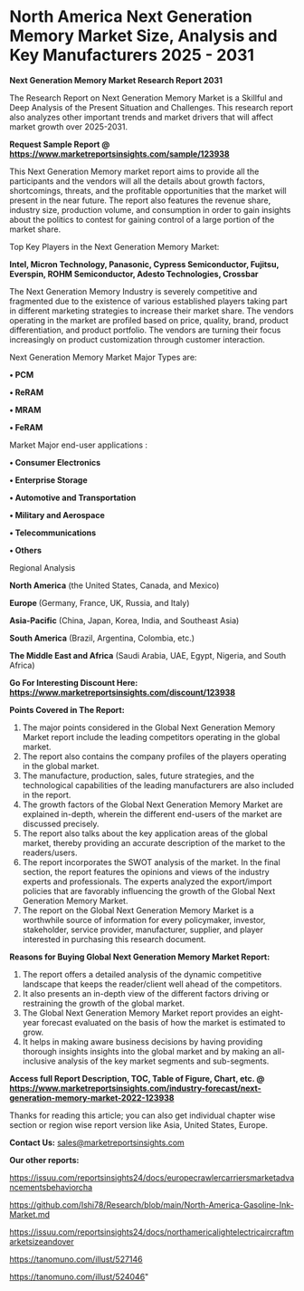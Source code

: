 # North America Next Generation Memory Market Size, Analysis and Key Manufacturers 2025 - 2031

<strong>Next Generation Memory Market Research Report 2031</strong>

The Research Report on Next Generation Memory Market is a Skillful and Deep Analysis of the Present Situation and Challenges. This research report also analyzes other important trends and market drivers that will affect market growth over 2025-2031.

<strong>Request Sample Report @ <a href=https://www.marketreportsinsights.com/sample/123938>https://www.marketreportsinsights.com/sample/123938</a></strong>

This Next Generation Memory market report aims to provide all the participants and the vendors will all the details about growth factors, shortcomings, threats, and the profitable opportunities that the market will present in the near future. The report also features the revenue share, industry size, production volume, and consumption in order to gain insights about the politics to contest for gaining control of a large portion of the market share.

Top Key Players in the Next Generation Memory Market:

<strong>Intel, Micron Technology, Panasonic, Cypress Semiconductor, Fujitsu, Everspin, ROHM Semiconductor, Adesto Technologies, Crossbar</strong>

The Next Generation Memory Industry is severely competitive and fragmented due to the existence of various established players taking part in different marketing strategies to increase their market share. The vendors operating in the market are profiled based on price, quality, brand, product differentiation, and product portfolio. The vendors are turning their focus increasingly on product customization through customer interaction.

Next Generation Memory Market Major Types are:

<strong>• PCM

• ReRAM

• MRAM

• FeRAM</strong>

Market Major end-user applications :

<strong>• Consumer Electronics

• Enterprise Storage

• Automotive and Transportation

• Military and Aerospace

• Telecommunications

• Others</strong>

Regional Analysis

</u><strong><b>North America</b></strong> (the United States, Canada, and Mexico)

<strong><b>Europe </b></strong>(Germany, France, UK, Russia, and Italy)

<strong><b>Asia-Pacific</b></strong> (China, Japan, Korea, India, and Southeast Asia)

<strong><b>South America</b></strong> (Brazil, Argentina, Colombia, etc.)

<strong><b>The Middle East and Africa</b></strong> (Saudi Arabia, UAE, Egypt, Nigeria, and South Africa)

<strong>Go For Interesting Discount Here: <a href=https://www.marketreportsinsights.com/discount/123938>https://www.marketreportsinsights.com/discount/123938</a></strong>

<strong>Points Covered in The Report:</strong>
<ol>
  <li>The major points considered in the Global Next Generation Memory Market report include the leading competitors operating in the global market.</li>
  <li>The report also contains the company profiles of the players operating in the global market.</li>
  <li>The manufacture, production, sales, future strategies, and the technological capabilities of the leading manufacturers are also included in the report.</li>
  <li>The growth factors of the Global Next Generation Memory Market are explained in-depth, wherein the different end-users of the market are discussed precisely.</li>
  <li>The report also talks about the key application areas of the global market, thereby providing an accurate description of the market to the readers/users.</li>
  <li>The report incorporates the SWOT analysis of the market. In the final section, the report features the opinions and views of the industry experts and professionals. The experts analyzed the export/import policies that are favorably influencing the growth of the Global Next Generation Memory Market.</li>
  <li>The report on the Global Next Generation Memory Market is a worthwhile source of information for every policymaker, investor, stakeholder, service provider, manufacturer, supplier, and player interested in purchasing this research document.</li>
</ol>
<strong>Reasons for Buying Global Next Generation Memory Market Report:</strong>

<ol>
  <li>The report offers a detailed analysis of the dynamic competitive landscape that keeps the reader/client well ahead of the competitors.</li>
  <li>It also presents an in-depth view of the different factors driving or restraining the growth of the global market.</li>
  <li>The Global Next Generation Memory Market report provides an eight-year forecast evaluated on the basis of how the market is estimated to grow.</li>
  <li>It helps in making aware business decisions by having providing thorough insights insights into the global market and by making an all-inclusive analysis of the key market segments and sub-segments.</li>
</ol>
<strong>Access full Report Description, TOC, Table of Figure, Chart, etc. @ <a href=https://www.marketreportsinsights.com/industry-forecast/next-generation-memory-market-2022-123938>https://www.marketreportsinsights.com/industry-forecast/next-generation-memory-market-2022-123938</a></strong>


Thanks for reading this article; you can also get individual chapter wise section or region wise report version like Asia, United States, Europe.

<strong>Contact Us:</strong>
sales@marketreportsinsights.com

<strong>Our other reports:</strong>

<a href=https://issuu.com/reportsinsights24/docs/europecrawlercarriersmarketadvancementsbehaviorcha>https://issuu.com/reportsinsights24/docs/europecrawlercarriersmarketadvancementsbehaviorcha</a>

<a href=https://github.com/Ishi78/Research/blob/main/North-America-Gasoline-Ink-Market.md>https://github.com/Ishi78/Research/blob/main/North-America-Gasoline-Ink-Market.md</a>

<a href=https://issuu.com/reportsinsights24/docs/northamericalightelectricaircraftmarketsizeandover>https://issuu.com/reportsinsights24/docs/northamericalightelectricaircraftmarketsizeandover</a>

<a href=https://tanomuno.com/illust/527146>https://tanomuno.com/illust/527146</a>

<a href=https://tanomuno.com/illust/524046>https://tanomuno.com/illust/524046</a>"
